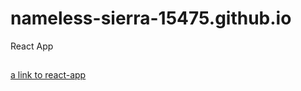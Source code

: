 # nameless-sierra-15475.github.io
React App
## 
[a link to react-app](https://nameless-sierra-15475.herokuapp.com/)
